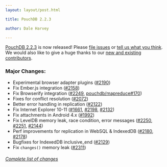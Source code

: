 ```yaml
---
layout: layout/post.html

title: PouchDB 2.2.3

author: Dale Harvey

---
```


[PouchDB 2.2.3](https://github.com/daleharvey/pouchdb/releases/tag/2.2.3) is now released! Please [file issues](https://github.com/daleharvey/pouchdb/issues) or [tell us what you think](https://github.com/daleharvey/pouchdb/blob/master/CONTRIBUTING.md#get-in-touch). We would also like to give a huge thanks to our [new and existing contributors](https://github.com/daleharvey/pouchdb/graphs/contributors?from=2014-05-01&to=2014-06-01).

### Major Changes:

 * Experimental browser adapter plugins ([#2190](http://github.com/daleharvey/pouchdb/issues/2190))
 * Fix Ember.js integration ([#2158](http://github.com/daleharvey/pouchdb/issues/2158))
 * Fix Browserify integration ([#2249](http://github.com/daleharvey/pouchdb/issues/2249), [pouchdb/mapreduce#170](https://github.com/pouchdb/mapreduce/issues/170))
 * Fixes for conflict resolution ([#2072](http://github.com/daleharvey/pouchdb/issues/2072))
 * Better error handling in replication ([#2122](http://github.com/daleharvey/pouchdb/issues/2122))
 * Fix Internet Explorer 10-11 ([#1661](http://github.com/daleharvey/pouchdb/issues/1661), [#2198](http://github.com/daleharvey/pouchdb/issues/2198), [#2132](http://github.com/daleharvey/pouchdb/issues/2132))
 * Fix attachments in Android 4.x ([#1992](http://github.com/daleharvey/pouchdb/issues/1992))
 * Fix LevelDB memory leak, race condition, error messages ([#2250](http://github.com/daleharvey/pouchdb/issues/2250), [#2251](http://github.com/daleharvey/pouchdb/issues/2251), [#2144](http://github.com/daleharvey/pouchdb/issues/2144))
 * Perf improvements for replication in WebSQL & IndexedDB ([#2180](http://github.com/daleharvey/pouchdb/issues/2180), [#2178](http://github.com/daleharvey/pouchdb/issues/2178))
 * Bugfixes for IndexedDB inclusive_end ([#2129](http://github.com/daleharvey/pouchdb/issues/2129))
 * Fix `changes()` memory leak ([#2311](http://github.com/daleharvey/pouchdb/issues/2311))

###### [Complete list of changes](https://github.com/daleharvey/pouchdb/compare/2.2.0...2.2.3)
